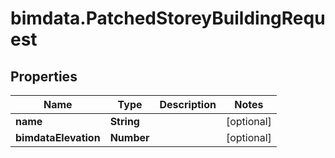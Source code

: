 # bimdata.PatchedStoreyBuildingRequest

## Properties

Name | Type | Description | Notes
------------ | ------------- | ------------- | -------------
**name** | **String** |  | [optional] 
**bimdataElevation** | **Number** |  | [optional] 


